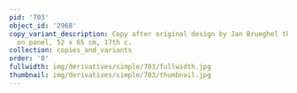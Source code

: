 ```yaml
---
pid: '703'
object_id: '2968'
copy_variant_description: Copy after original design by Jan Brueghel the Elder, Oil
  on panel, 52 x 65 cm, 17th c.
collection: copies_and_variants
order: '0'
fullwidth: img/derivatives/simple/703/fullwidth.jpg
thumbnail: img/derivatives/simple/703/thumbnail.jpg
---
```

